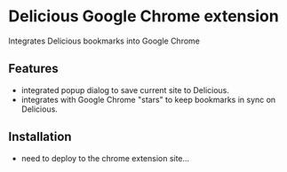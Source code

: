 # Delicious Google Chrome extension

Integrates Delicious bookmarks into Google Chrome

## Features

* integrated popup dialog to save current site to Delicious.
* integrates with Google Chrome "stars" to keep bookmarks in sync on Delicious.

## Installation

* need to deploy to the chrome extension site...
